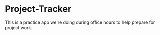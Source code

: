 # Project-Tracker
This is a practice app we're doing during office hours to help prepare for project work.
